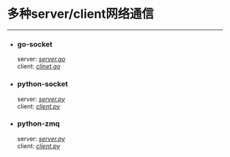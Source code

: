 # 多种server/client网络通信

---

* ### go-socket <br>
  
  server:  [*server.go*](https://github.com/honglongwei/server-client/blob/master/go-socket/server.go) <br>
  client:  [*clinet.go*](https://github.com/honglongwei/server-client/blob/master/go-socket/client.go) <br>


* ### python-socket <br>
  
  server:  [*server.py*](https://github.com/honglongwei/server-client/blob/master/python-socket/server.py) <br>
  client:  [*client.py*](https://github.com/honglongwei/server-client/blob/master/python-socket/client.py) <br>


* ### python-zmq <br>
  
  server:  [*server.py*](https://github.com/honglongwei/server-client/blob/master/python-zmq/server.py) <br>
  client:  [*client.py*](https://github.com/honglongwei/server-client/blob/master/python-zmq/client.py) <br>
